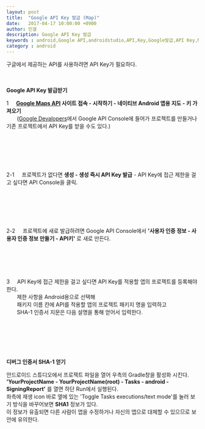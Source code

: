 ```yaml
---
layout: post
title:  "Google API Key 발급 (Map)"
date:   2017-04-17 10:00:00 +0900
author: 민갤
description: Google API Key 발급
keywords : android,Google API,androidstudio,API,Key,Google발급,API Key,Map 
category : android
---
```

구글에서 제공하는 API를 사용하려면 API Key가 필요하다.<br>
<br>
<br>

<strong class="h2">Google API Key 발급받기</strong><br>

1 &nbsp; &nbsp; <strong>[Google Maps API] 사이트 접속 - 시작하기 - 네이티브 Android 앱용 지도 - 키 가져오기</strong><br>
&nbsp; &nbsp; &nbsp; &nbsp;([Google Devalopers]에서 Google API Console에 들어가 프로젝트를 만들거나 기존 프로젝트에서 API Key를 받을 수도 있다.)<br>

<p class="t_center w80"><amp-img src="{{ "/img/post34/01.png" | prepend: site.baseurl }}" alt="시작하기" width="1351" height="768" layout="responsive"></amp-img></p><br>
<p class="t_center w80"><amp-img src="{{ "/img/post34/02.png" | prepend: site.baseurl }}" alt="네이티브 Android 앱용" width="1350" height="768" layout="responsive"></amp-img></p><br>
<p class="t_center w80"><amp-img src="{{ "/img/post34/03.png" | prepend: site.baseurl }}" alt="키 가져오기" width="1349" height="768" layout="responsive"></amp-img></p><br>

2-1 &nbsp; &nbsp; 프로젝트가 없다면 <strong>생성 - 생성 즉시 API Key 발급</strong> - API Key에 접근 제한을 걸고 싶다면 <span class="blue">API Console</span>을 클릭.<br>
<p class="t_center w80"><amp-img src="{{ "/img/post34/04.png" | prepend: site.baseurl }}" alt="프로젝트 선택/생성" width="1366" height="768" layout="responsive"></amp-img></p><br>
<p class="t_center w80"><amp-img src="{{ "/img/post34/05.png" | prepend: site.baseurl }}" alt="생성" width="1366" height="768" layout="responsive"></amp-img></p><br>
<p class="t_center w80"><amp-img src="{{ "/img/post34/07.png" | prepend: site.baseurl }}" alt="키 복사" width="1366" height="768" layout="responsive"></amp-img></p><br>

2-2 &nbsp; &nbsp; 프로젝트에 새로 발급하려면 Google API Console에서 <strong>'사용자 인증 정보 - 사용자 인증 정보 만들기 - API키'</strong> 로 새로 만든다.<br>
<p class="t_center w80"><amp-img src="{{ "/img/post34/11.png" | prepend: site.baseurl }}" alt="생성" width="832" height="435" layout="responsive"></amp-img></p><br>
<p class="t_center w50"><amp-img src="{{ "/img/post34/12.png" | prepend: site.baseurl }}" alt="키 복사" width="576" height="329" layout="responsive"></amp-img></p><br>
<br>

3 &nbsp; &nbsp; API Key에 접근 제한을 걸고 싶다면 API Key를 적용할 앱의 프로젝트를 등록해야 한다.<br>
&nbsp; &nbsp; &nbsp; &nbsp;제한 사항을 Android용으로 선택해<br>
&nbsp; &nbsp; &nbsp; &nbsp;<span class="blue">패키지 이름</span> 칸에 API를 적용할 앱의 프로젝트 패키지 명을 입력하고<br>
&nbsp; &nbsp; &nbsp; &nbsp;<span class="blue">SHA-1 인증서 지문</span>은 다음 설명을 통해 얻어서 입력한다.<br>

<p class="t_center w50"><amp-img src="{{ "/img/post34/08.png" | prepend: site.baseurl }}" alt="API Key에 접근 제한" width="902" height="768" layout="responsive"></amp-img></p><br>
<p class="t_center w50"><amp-img src="{{ "/img/post34/10.png" | prepend: site.baseurl }}" alt="API Key에 접근 제한" width="652" height="183" layout="responsive"></amp-img></p><br>
<br>
<br>

<strong class="h2">디버그 인증서 SHA-1 얻기</strong><br>

안드로이드 스튜디오에서 프로젝트 파일을 열어 우측의 Gradle창을 활성화 시킨다.<br>
<strong>'YourProjectName - YourProjectName(root) - Tasks - android - <span class="red">SigningReport</span>'</strong> 를 열면 하단 Run에서 실행된다.<br>
좌측에 재생 icon 바로 옆에 있는 <span class="blue">'Toggle Tasks executions/text mode'</span>를 눌러 보기 방식을 바꾸어보면 <strong class="red">SHA1</strong> 정보가 있다.<br>
이 정보가 유출되면 다른 사람이 앱을 수정하거나 자신의 앱으로 대체할 수 있으므로 보안에 유의한다.<br>

<p class="t_center w80"><amp-img src="{{ "/img/post34/09.png" | prepend: site.baseurl }}" alt="SigningReport" width="1366" height="768" layout="responsive"></amp-img></p><br>



[Google Maps API]: https://developers.google.com/maps/
[Google Devalopers]: https://developers.google.com/?hl=ko